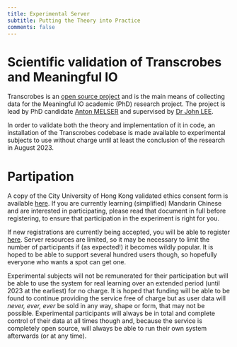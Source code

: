 ```yaml
---
title: Experimental Server
subtitle: Putting the Theory into Practice
comments: false
---
```


# Scientific validation of Transcrobes and Meaningful IO

Transcrobes is an [open source project](https://www.redhat.com/en/topics/open-source/what-is-open-source) and is the main means of collecting data for the Meaningful IO academic (PhD) research project. The project is lead by PhD candidate [Anton MELSER](https://scholars.cityu.edu.hk/en/person/damelser2) and supervised by [Dr John LEE](https://scholars.cityu.edu.hk/en/persons/john-sie-yuen-lee(ce71b30c-6ef1-4e95-9c26-cf520f475971).html).

In order to validate both the theory and implementation of it in code, an installation of the Transcrobes codebase is made available to experimental subjects to use without charge until at least the conclusion of the research in August 2023.

# Partipation

A copy of the City University of Hong Kong validated ethics consent form is available [here](https://am.transcrob.es/tos/). If you are currently learning (simplified) Mandarin Chinese and are interested in participating, please read that document in full before registering, to ensure that participation in the experiment is right for you.

If new registrations are currently being accepted, you will be able to register [here](https://am.transcrob.es/accounts/register/). Server resources are limited, so it may be necessary to limit the number of participants if (as expected!) it becomes wildly popular. It is hoped to be able to support several hundred users though, so hopefully everyone who wants a spot can get one.

Experimental subjects will not be remunerated for their participation but will be able to use the system for real learning over an extended period (until 2023 at the earliest) for no charge. It is hoped that funding will be able to be found to continue providing the service free of charge but as user data will *never, ever, ever* be sold in any way, shape or form, that may not be possible. Experimental participants will always be in total and complete control of their data at all times though and, because the service is completely open source, will always be able to run their own system afterwards (or at any time).

